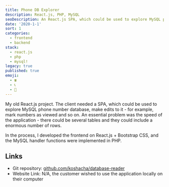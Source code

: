 ```yaml
---
title: Phone DB Explorer
description: React.js, PHP, MySQL
seoDescription: An React.js SPA, which could be used to explore MySQL phone number database, make edits to it - for example, mark numbers as viewed and so on.
date: '2020-1-1'
sort: 1
categories:
  - frontend
  - backend
stack:
  - react.js
  - php
  - mysql!
legacy: true
published: true
emoji:
  - ☎️
  - 📞
  - 📱
---
```


My old React.js project. The client needed a SPA, which could be used to explore MySQL phone number database, make edits to it - for example, mark numbers as viewed and so on. An essential problem was the speed of the application - there could be several tables and they could include a enormous number of rows.

In the process, I developed the frontend on React.js + Bootstrap CSS, and the MySQL handler functions were implemented in PHP.

## Links

- Git repository: [github.com/koshacha/database-reader](https://github.com/koshacha/database-reader)
- Website Link: N/A, the customer wished to use the application locally on their computer
